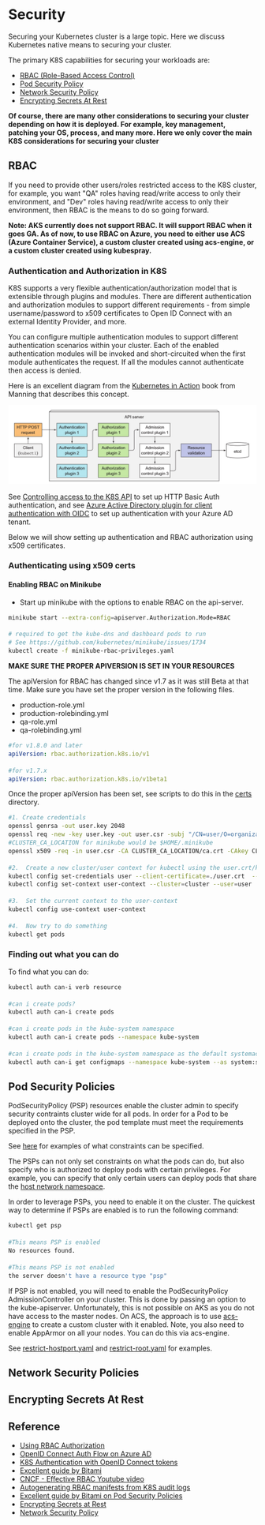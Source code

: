 # Security #

Securing your Kubernetes cluster is a large topic.  Here we discuss Kubernetes native means to securing your cluster.  

The primary K8S capabilities for securing your workloads are:

- [RBAC (Role-Based Access Control)](#markdown-header-rbac)
- [Pod Security Policy](#markdown-header-pod-security-policy)
- [Network Security Policy](#markdown-header-network-security-policy)
- [Encrypting Secrets At Rest](#encryption-at-rest)

**Of course, there are many other considerations to securing your cluster depending on how it is deployed. For example, key management, patching your OS, process, and many more.  Here we only cover the main K8S considerations for securing your cluster**

## RBAC ##

If you need to provide other users/roles restricted access to the K8S cluster, for example, you want "QA" roles having read/write access to only their environment, and "Dev" roles having read/write access to only their environment, then RBAC is the means to do so going forward.

**Note: AKS currently does not support RBAC. It will support RBAC when it goes GA.  As of now, to use RBAC on Azure, you need to either use ACS (Azure Container Service), a custom cluster created using acs-engine, or a custom cluster created using kubespray.**

### Authentication and Authorization in K8S ###

K8S supports a very flexible authentication/authorization model that is extensible through plugins and modules.  There are different authentication and authorization modules to support different requirements - from simple username/password to x509 certificates to Open ID Connect with an external Identity Provider, and more.

You can configure multiple authentication modules to support different authentication scenarios within your cluster.  Each of the enabled authentication modules will be invoked and short-circuited when the first module authenticates the request.  If all the modules cannot authenticate then access is denied.

Here is an excellent diagram from the [Kubernetes in Action](https://www.manning.com/books/kubernetes-in-action) book from Manning that describes this concept.

![access-control-overview](./authentication_authorization.png)

See [Controlling access to the K8S API](https://kubernetes.io/docs/admin/accessing-the-api/) to set up HTTP Basic Auth authentication, and see [Azure Active Directory plugin for client authentication with OIDC](https://github.com/kubernetes/client-go/tree/master/plugin/pkg/client/auth/azure) to set up authentication with your Azure AD tenant.

Below we will show setting up authentication and RBAC authorization using x509 certificates.

### Authenticating using x509 certs ###

#### Enabling RBAC on Minikube ####

- Start up minikube with the options to enable RBAC on the api-server.

```sh
minikube start --extra-config=apiserver.Authorization.Mode=RBAC

# required to get the kube-dns and dashboard pods to run
# See https://github.com/kubernetes/minikube/issues/1734
kubectl create -f minikube-rbac-privileges.yaml
```

**MAKE SURE THE PROPER APIVERSION IS SET IN YOUR RESOURCES**

The apiVersion for RBAC has changed since v1.7 as it was still Beta at that time. Make sure you have set the proper version in the following files.

- production-role.yml
- production-rolebinding.yml
- qa-role.yml
- qa-rolebinding.yml

```yaml
#for v1.8.0 and later
apiVersion: rbac.authorization.k8s.io/v1

#for v1.7.x
apiVersion: rbac.authorization.k8s.io/v1beta1
```

Once the proper apiVersion has been set, see scripts to do this in the [certs](./certs) directory.

```sh
#1. Create credentials
openssl genrsa -out user.key 2048
openssl req -new -key user.key -out user.csr -subj "/CN=user/O=organization"
#CLUSTER_CA_LOCATION for minikube would be $HOME/.minikube
openssl x509 -req -in user.csr -CA CLUSTER_CA_LOCATION/ca.crt -CAkey CLUSTER_CA_LOCATION/ca.key -CAcreateserial -out user.crt -days 500

#2.  Create a new cluster/user context for kubectl using the user.crt/key that was just created
kubectl config set-credentials user --client-certificate=./user.crt  --client-key=./user.key
kubectl config set-context user-context --cluster=cluster --user=user

#3.  Set the current context to the user-context
kubectl config use-context user-context

#4.  Now try to do something
kubectl get pods
```

### Finding out what you can do ###

To find what you can do:

```sh
kubectl auth can-i verb resource

#can i create pods?
kubectl auth can-i create pods

#can i create pods in the kube-system namespace
kubectl auth can-i create pods --namespace kube-system

#can i create pods in the kube-system namespace as the default systemaccount user?
kubectl auth can-i get configmaps --namespace kube-system --as system:serviceaccount:kube-system:default
```

## Pod Security Policies ##

PodSecurityPolicy (PSP) resources enable the cluster admin to specify security contraints cluster wide for all pods.  In order for a Pod to be deployed onto the cluster, the pod template must meet the requirements specified in the PSP.

See [here](https://kubernetes.io/docs/concepts/policy/pod-security-policy/#what-is-a-pod-security-policy) for examples of what constraints can be specified. 

The PSPs can not only set constraints on what the pods can do, but also specify who is authorized to deploy pods with certain privileges.  For example, you can specify that only certain users can deploy pods that share the [host network namespace](https://kubernetes.io/docs/concepts/policy/pod-security-policy/#host-namespaces).

In order to leverage PSPs, you need to enable it on the cluster.  The quickest way to determine if PSPs are enabled is to run the following command:

```sh
kubectl get psp

#This means PSP is enabled
No resources found.

#This means PSP is not enabled
the server doesn't have a resource type "psp"
```
If PSP is not enabled, you will need to enable the PodSecurityPolicy AdmissionController on your cluster.  This is done by passing an option to the kube-apiserver.  Unfortunately, this is not possible on AKS as you do not have access to the master nodes.  On ACS, the approach is to use [acs-engine](https://github.com/Azure/acs-engine) to create a custom cluster with it enabled.  Note, you also need to enable AppArmor on all your nodes.  You can do this via acs-engine.

See [restrict-hostport.yaml](./restrict-hostport.yaml) and [restrict-root.yaml](./restrict-root.yaml) for examples.

## Network Security Policies ## 


## Encrypting Secrets At Rest ##


## Reference ##

- [Using RBAC Authorization](https://kubernetes.io/docs/admin/authorization/rbac/)
- [OpenID Connect Auth Flow on Azure AD](https://docs.microsoft.com/en-us/azure/active-directory/develop/active-directory-protocols-openid-connect-code)
- [K8S Authentication with OpenID Connect tokens](https://kubernetes.io/docs/admin/authentication/#openid-connect-tokens)
- [Excellent guide by Bitami](https://docs.bitnami.com/kubernetes/how-to/configure-rbac-in-your-kubernetes-cluster/)
- [CNCF - Effective RBAC Youtube video](https://www.youtube.com/watch?v=Nw1ymxcLIDI)
- [Autogenerating RBAC manifests from K8S audit logs](https://github.com/liggitt/audit2rbac)
- [Excellent guide by Bitami on Pod Security Policies](https://docs.bitnami.com/kubernetes/how-to/secure-kubernetes-cluster-psp/)
- [Encrypting Secrets at Rest](https://kubernetes.io/docs/tasks/administer-cluster/encrypt-data/)
- [Network Security Policy](https://kubernetes.io/docs/tasks/administer-cluster/declare-network-policy/)